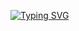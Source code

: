 [![Typing SVG](https://readme-typing-svg.herokuapp.com?font=Fira+Code&pause=1000&color=0CF70C&background=000000&center=true&vCenter=true&width=435&lines=hello;I'm;amine+EL+GARDOUM;DATA+ENGINNERING;DATA+enthusiast;AI+enthusiast)](https://git.io/typing-svg)
